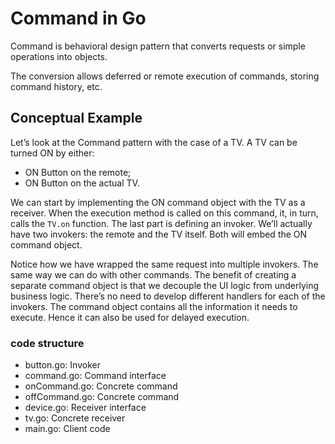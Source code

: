 # Command in Go
Command is behavioral design pattern that converts requests or simple operations into objects.

The conversion allows deferred or remote execution of commands, storing command history, etc.

## Conceptual Example
Let’s look at the Command pattern with the case of a TV. A TV can be turned ON by either:

* ON Button on the remote;
* ON Button on the actual TV.

We can start by implementing the ON command object with the TV as a receiver. When the execution method is called on this command, it, in turn, calls the `TV.on` function. The last part is defining an invoker. We’ll actually have two invokers: the remote and the TV itself. Both will embed the ON command object.

Notice how we have wrapped the same request into multiple invokers. The same way we can do with other commands. The benefit of creating a separate command object is that we decouple the UI logic from underlying business logic. There’s no need to develop different handlers for each of the invokers. The command object contains all the information it needs to execute. Hence it can also be used for delayed execution.

### code structure
* button.go: Invoker
* command.go: Command interface
* onCommand.go: Concrete command
* offCommand.go: Concrete command
* device.go: Receiver interface
* tv.go: Concrete receiver
* main.go: Client code